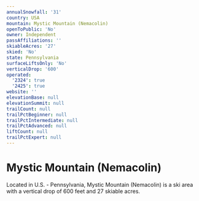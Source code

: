 ```yaml
---
annualSnowfall: '31'
country: USA
mountain: Mystic Mountain (Nemacolin)
openToPublic: 'No'
owner: Independent
passAffiliations: ''
skiableAcres: '27'
skied: 'No'
state: Pennsylvania
surfaceLiftsOnly: 'No'
verticalDrop: '600'
operated:
  '2324': true
  '2425': true
website: ''
elevationBase: null
elevationSummit: null
trailCount: null
trailPctBeginner: null
trailPctIntermediate: null
trailPctAdvanced: null
liftCount: null
trailPctExpert: null
---
```



# Mystic Mountain (Nemacolin)

Located in U.S. - Pennsylvania, Mystic Mountain (Nemacolin) is a ski area with a vertical drop of 600 feet and 27 skiable acres.
